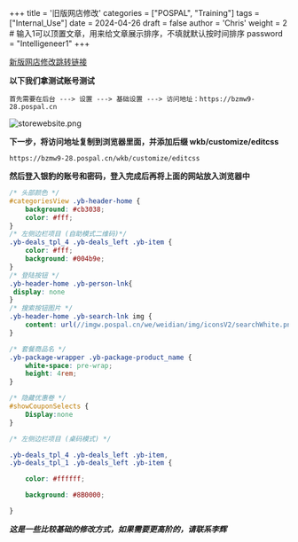 +++
title = '旧版网店修改'
categories = ["POSPAL", "Training"]
tags = ["Internal_Use"]
date = 2024-04-26
draft = false
author = 'Chris'
weight = 2 # 输入1可以顶置文章，用来给文章展示排序，不填就默认按时间排序
password = "Intelligeneer1"
+++

[新版网店修改跳转链接](../new_ver_website/)

**以下我们拿测试账号测试**

```url
首先需要在后台 ---> 设置 ---> 基础设置 ---> 访问地址：https://bzmw9-28.pospal.cn
```
![storewebsite.png](/img/storewebsite.png)

**下一步，将访问地址复制到浏览器里面，并添加后缀 wkb/customize/editcss**
```url
https://bzmw9-28.pospal.cn/wkb/customize/editcss
```
**然后登入银豹的账号和密码，登入完成后再将上面的网站放入浏览器中**

```css
/* 头部颜色 */
#categoriesView .yb-header-home {
    background: #cb3038;
    color: #fff;
}
/* 左侧边栏项目 (自助模式二维码)*/
.yb-deals_tpl_4 .yb-deals_left .yb-item {
    color: #fff;
    background: #004b9e;
}
/* 登陆按钮 */
.yb-header-home .yb-person-lnk{
 display: none
}
/* 搜索按钮图片 */
.yb-header-home .yb-search-lnk img {
    content: url(//imgw.pospal.cn/we/weidian/img/iconsV2/searchWhite.png);
}

/* 套餐商品名 */
.yb-package-wrapper .yb-package-product_name {
    white-space: pre-wrap; 
    height: 4rem;
}

/* 隐藏优惠卷 */	
#showCouponSelects {
    Display:none
}

/* 左侧边栏项目 (桌码模式) */

.yb-deals_tpl_4 .yb-deals_left .yb-item,
.yb-deals_tpl_1 .yb-deals_left .yb-item {

    color: #ffffff;

    background: #8B0000;

}
```


***这是一些比较基础的修改方式，如果需要更高阶的，请联系李辉***

